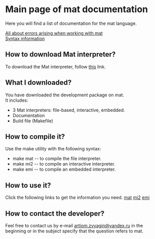 # Main page of mat documentation
Here you will find a list of documentation for the mat language.

[All about errors arising when working with mat](errorlist.md)  
[Syntax information](syntax.md)  

## How to download Mat interpreter?
To download the Mat interpreter, follow [this](https://github.com/Centrix14/mat/releases/tag/v0.2.2sm) link.

## What I downloaded?
You have downloaded the development package on mat.  
It includes:
  + 3 Mat interpreters: file-based, interactive, embedded.
  + Documentation
  + Build file (Makefile)

## How to compile it?
Use the make utility with the following syntax:
  + make mat -- to compile the file interpreter.
  + make mi2 -- to compile an interactive interpreter. 
  + make emi -- to compile an embedded interpreter. 

## How to use it? 
Click the following links to get the information you need.
[mat](mat.md)
[mi2](mi2.md)
[emi](emi.md)

## How to contact the developer?
Feel free to contact us by e-mail artiom.zvyagin@yandex.ru in the beginning or in the subject specify that the question refers to mat.

